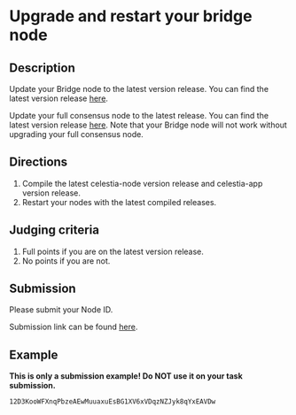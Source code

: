 # Upgrade and restart your bridge node

## Description

Update your Bridge node to the latest version release. You
can find the latest version release [here](https://github.com/celestiaorg/celestia-node/releases).

Update your full consensus node to the latest release. You
can find the latest version release [here](https://github.com/celestiaorg/celestia-app/releases).
Note that your Bridge node will not work without upgrading
your full consensus node.

## Directions

1. Compile the latest celestia-node version release and
celestia-app version release.
2. Restart your nodes with the latest compiled releases.

## Judging criteria

1. Full points if you are on the latest version release.
2. No points if you are not.

## Submission

Please submit your Node ID.

Submission link can be found [here](https://celestia.knack.com/theblockspacerace#testnet-portal).

## Example

**This is only a submission example! Do NOT use it on your task submission.**

 `12D3KooWFXnqPbzeAEwMuuaxuEsBG1XV6xVDqzNZJyk8qYxEAVDw`
